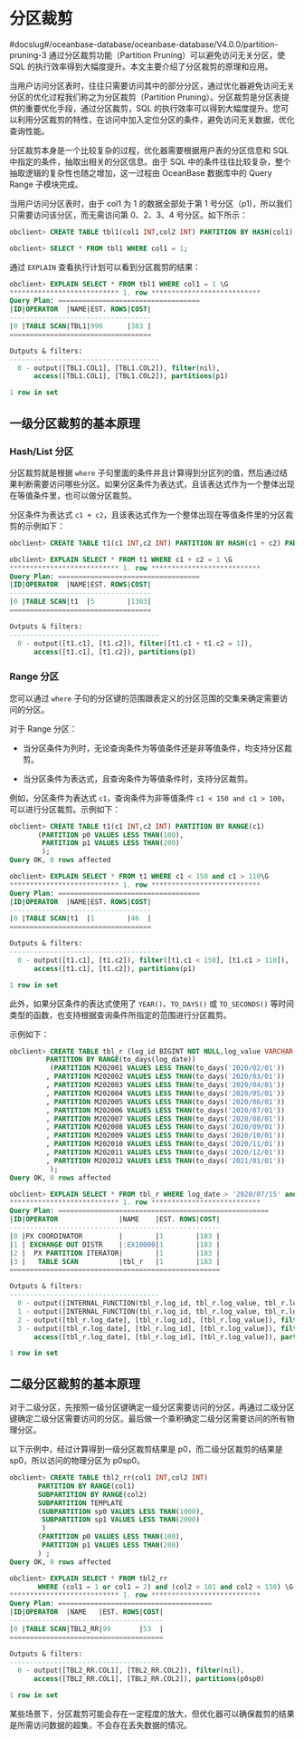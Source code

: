 # 分区裁剪
#docslug#/oceanbase-database/oceanbase-database/V4.0.0/partition-pruning-3
通过分区裁剪功能（Partition Pruning）可以避免访问无关分区，使 SQL 的执行效率得到大幅度提升。本文主要介绍了分区裁剪的原理和应用。

当用户访问分区表时，往往只需要访问其中的部分分区，通过优化器避免访问无关分区的优化过程我们称之为分区裁剪（Partition Pruning）。分区裁剪是分区表提供的重要优化手段，通过分区裁剪，SQL 的执行效率可以得到大幅度提升。您可以利用分区裁剪的特性，在访问中加入定位分区的条件，避免访问无关数据，优化查询性能。

分区裁剪本身是一个比较复杂的过程，优化器需要根据用户表的分区信息和 SQL 中指定的条件，抽取出相关的分区信息。由于 SQL 中的条件往往比较复杂，整个抽取逻辑的复杂性也随之增加，这一过程由 OceanBase 数据库中的 Query Range 子模块完成。

当用户访问分区表时，由于 col1 为 1 的数据全部处于第 1 号分区（p1)，所以我们只需要访问该分区，而无需访问第 0、2、3、4 号分区。如下所示：

```sql
obclient> CREATE TABLE tbl1(col1 INT,col2 INT) PARTITION BY HASH(col1) PARTITIONS 5;

obclient> SELECT * FROM tbl1 WHERE col1 = 1;
```

通过 `EXPLAIN` 查看执行计划可以看到分区裁剪的结果：

```sql
obclient> EXPLAIN SELECT * FROM tbl1 WHERE col1 = 1 \G
*************************** 1. row ***************************
Query Plan: ===================================
|ID|OPERATOR  |NAME|EST. ROWS|COST|
-----------------------------------
|0 |TABLE SCAN|TBL1|990      |383 |
===================================

Outputs & filters:
-------------------------------------
  0 - output([TBL1.COL1], [TBL1.COL2]), filter(nil),
      access([TBL1.COL1], [TBL1.COL2]), partitions(p1)

1 row in set
```

## 一级分区裁剪的基本原理

### Hash/List 分区

分区裁剪就是根据 `where` 子句里面的条件并且计算得到分区列的值，然后通过结果判断需要访问哪些分区。如果分区条件为表达式，且该表达式作为一个整体出现在等值条件里，也可以做分区裁剪。

分区条件为表达式 `c1 + c2`，且该表达式作为一个整体出现在等值条件里的分区裁剪的示例如下：

```sql
obclient> CREATE TABLE t1(c1 INT,c2 INT) PARTITION BY HASH(c1 + c2) PARTITIONS 5;

obclient> EXPLAIN SELECT * FROM t1 WHERE c1 + c2 = 1 \G
*************************** 1. row ***************************
Query Plan: ===================================
|ID|OPERATOR  |NAME|EST. ROWS|COST|
-----------------------------------
|0 |TABLE SCAN|t1  |5        |1303|
===================================

Outputs & filters:
-------------------------------------
  0 - output([t1.c1], [t1.c2]), filter([t1.c1 + t1.c2 = 1]),
      access([t1.c1], [t1.c2]), partitions(p1)
```

### Range 分区

您可以通过 `where` 子句的分区键的范围跟表定义的分区范围的交集来确定需要访问的分区。

对于 Range 分区：

* 当分区条件为列时，无论查询条件为等值条件还是非等值条件，均支持分区裁剪。

* 当分区条件为表达式，且查询条件为等值条件时，支持分区裁剪。

例如，分区条件为表达式 `c1`，查询条件为非等值条件 `c1 < 150 and c1 > 100`，可以进行分区裁剪。示例如下：

```sql
obclient> CREATE TABLE t1(c1 INT,c2 INT) PARTITION BY RANGE(c1)
       (PARTITION p0 VALUES LESS THAN(100),
        PARTITION p1 VALUES LESS THAN(200)
        );
Query OK, 0 rows affected

obclient> EXPLAIN SELECT * FROM t1 WHERE c1 < 150 and c1 > 110\G
*************************** 1. row ***************************
Query Plan: ===================================
|ID|OPERATOR  |NAME|EST. ROWS|COST|
-----------------------------------
|0 |TABLE SCAN|t1  |1        |46  |
===================================

Outputs & filters:
-------------------------------------
  0 - output([t1.c1], [t1.c2]), filter([t1.c1 < 150], [t1.c1 > 110]),
      access([t1.c1], [t1.c2]), partitions(p1)

1 row in set
```



此外，如果分区条件的表达式使用了 `YEAR()`、`TO_DAYS()` 或 `TO_SECONDS()` 等时间类型的函数，也支持根据查询条件所指定的范围进行分区裁剪。

示例如下：

```sql
obclient> CREATE TABLE tbl_r (log_id BIGINT NOT NULL,log_value VARCHAR(50),log_date datetime NOT NULL)
         PARTITION BY RANGE(to_days(log_date)) 
          (PARTITION M202001 VALUES LESS THAN(to_days('2020/02/01'))
         , PARTITION M202002 VALUES LESS THAN(to_days('2020/03/01'))
         , PARTITION M202003 VALUES LESS THAN(to_days('2020/04/01'))
         , PARTITION M202004 VALUES LESS THAN(to_days('2020/05/01'))
         , PARTITION M202005 VALUES LESS THAN(to_days('2020/06/01'))
         , PARTITION M202006 VALUES LESS THAN(to_days('2020/07/01'))
         , PARTITION M202007 VALUES LESS THAN(to_days('2020/08/01'))
         , PARTITION M202008 VALUES LESS THAN(to_days('2020/09/01'))
         , PARTITION M202009 VALUES LESS THAN(to_days('2020/10/01'))
         , PARTITION M202010 VALUES LESS THAN(to_days('2020/11/01'))
         , PARTITION M202011 VALUES LESS THAN(to_days('2020/12/01'))
         , PARTITION M202012 VALUES LESS THAN(to_days('2021/01/01'))
          );
Query OK, 0 rows affected

obclient> EXPLAIN SELECT * FROM tbl_r WHERE log_date > '2020/07/15' and log_date <'2020/10/07'\G
*************************** 1. row ***************************
Query Plan: ====================================================
|ID|OPERATOR               |NAME    |EST. ROWS|COST|
----------------------------------------------------
|0 |PX COORDINATOR         |        |1        |183 |
|1 | EXCHANGE OUT DISTR    |:EX10000|1        |183 |
|2 |  PX PARTITION ITERATOR|        |1        |183 |
|3 |   TABLE SCAN          |tbl_r   |1        |183 |
====================================================

Outputs & filters:
-------------------------------------
  0 - output([INTERNAL_FUNCTION(tbl_r.log_id, tbl_r.log_value, tbl_r.log_date)]), filter(nil)
  1 - output([INTERNAL_FUNCTION(tbl_r.log_id, tbl_r.log_value, tbl_r.log_date)]), filter(nil), dop=1
  2 - output([tbl_r.log_date], [tbl_r.log_id], [tbl_r.log_value]), filter(nil)
  3 - output([tbl_r.log_date], [tbl_r.log_id], [tbl_r.log_value]), filter([tbl_r.log_date > ?], [tbl_r.log_date < ?]),
      access([tbl_r.log_date], [tbl_r.log_id], [tbl_r.log_value]), partitions(p[6-9])

1 row in set
```

## 二级分区裁剪的基本原理

对于二级分区，先按照一级分区键确定一级分区需要访问的分区，再通过二级分区键确定二级分区需要访问的分区。最后做一个乘积确定二级分区需要访问的所有物理分区。

以下示例中，经过计算得到一级分区裁剪结果是 p0，而二级分区裁剪的结果是 sp0，所以访问的物理分区为 p0sp0。

```sql
obclient> CREATE TABLE tbl2_rr(col1 INT,col2 INT)
       PARTITION BY RANGE(col1)
       SUBPARTITION BY RANGE(col2)
       SUBPARTITION TEMPLATE
       (SUBPARTITION sp0 VALUES LESS THAN(1000),
        SUBPARTITION sp1 VALUES LESS THAN(2000)
        ) 
       (PARTITION p0 VALUES LESS THAN(100),
        PARTITION p1 VALUES LESS THAN(200)
       ) ; 
Query OK, 0 rows affected

obclient> EXPLAIN SELECT * FROM tbl2_rr
       WHERE (col1 = 1 or col1 = 2) and (col2 > 101 and col2 < 150) \G
*************************** 1. row ***************************
Query Plan: ======================================
|ID|OPERATOR  |NAME   |EST. ROWS|COST|
--------------------------------------
|0 |TABLE SCAN|TBL2_RR|99       |53  |
======================================

Outputs & filters:
-------------------------------------
  0 - output([TBL2_RR.COL1], [TBL2_RR.COL2]), filter(nil),
      access([TBL2_RR.COL1], [TBL2_RR.COL2]), partitions(p0sp0)

1 row in set
```

某些场景下，分区裁剪可能会存在一定程度的放大，但优化器可以确保裁剪的结果是所需访问数据的超集，不会存在丢失数据的情况。
